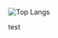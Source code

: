 ![Top Langs](https://github-readme-stats.vercel.app/api/top-langs/?username=k0src&layout=compact&theme=dark)

test